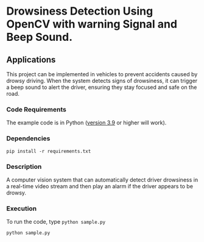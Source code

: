 # Drowsiness Detection Using OpenCV with warning Signal and Beep Sound.


## Applications 

This project can be implemented in vehicles to prevent accidents caused by drowsy driving. When the system detects signs of drowsiness, it can trigger a beep sound to alert the driver, ensuring they stay focused and safe on the road.

### Code Requirements 
The example code is in Python ([version 3.9](https://www.python.org/download/releases/2.7/) or higher will work). 

### Dependencies

```
pip install -r requirements.txt
```

### Description 

A computer vision system that can automatically detect driver drowsiness in a real-time video stream and then play an alarm if the driver appears to be drowsy.

### Execution 
To run the code, type `python sample.py`

```
python sample.py
```

